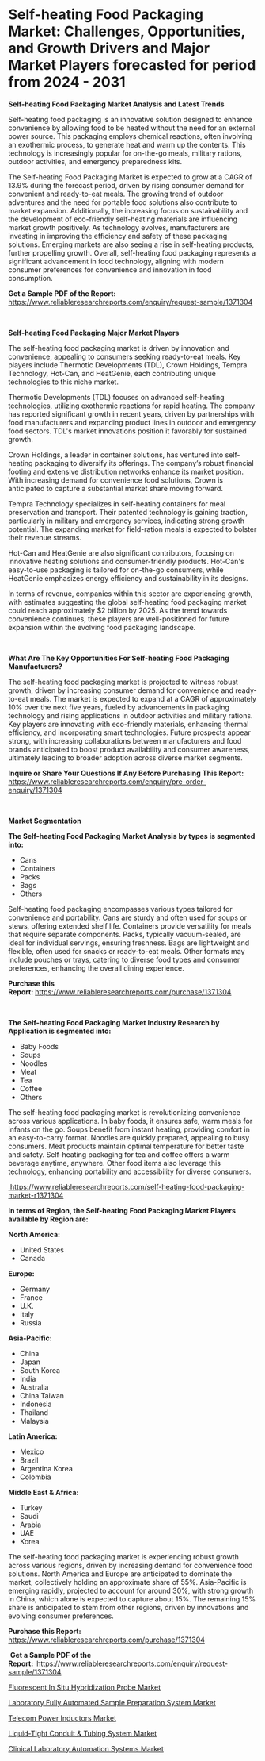 <p><h1>Self-heating Food Packaging Market: Challenges, Opportunities, and Growth Drivers and Major Market Players forecasted for period from 2024 - 2031</h1></p><p><strong>Self-heating Food Packaging Market Analysis and Latest Trends</strong></p>
<p><p>Self-heating food packaging is an innovative solution designed to enhance convenience by allowing food to be heated without the need for an external power source. This packaging employs chemical reactions, often involving an exothermic process, to generate heat and warm up the contents. This technology is increasingly popular for on-the-go meals, military rations, outdoor activities, and emergency preparedness kits.</p><p>The Self-heating Food Packaging Market is expected to grow at a CAGR of 13.9% during the forecast period, driven by rising consumer demand for convenient and ready-to-eat meals. The growing trend of outdoor adventures and the need for portable food solutions also contribute to market expansion. Additionally, the increasing focus on sustainability and the development of eco-friendly self-heating materials are influencing market growth positively. As technology evolves, manufacturers are investing in improving the efficiency and safety of these packaging solutions. Emerging markets are also seeing a rise in self-heating products, further propelling growth. Overall, self-heating food packaging represents a significant advancement in food technology, aligning with modern consumer preferences for convenience and innovation in food consumption.</p></p>
<p><strong>Get a Sample PDF of the Report:&nbsp;</strong> <a href="https://www.reliableresearchreports.com/enquiry/request-sample/1371304?utm_campaign=112&utm_medium=2&utm_source=Github&utm_content=ia&utm_term=06122024&utm_id=self-heating-food-packaging">https://www.reliableresearchreports.com/enquiry/request-sample/1371304</a></p>
<p>&nbsp;</p>
<p><strong>Self-heating Food Packaging Major Market Players</strong></p>
<p><p>The self-heating food packaging market is driven by innovation and convenience, appealing to consumers seeking ready-to-eat meals. Key players include Thermotic Developments (TDL), Crown Holdings, Tempra Technology, Hot-Can, and HeatGenie, each contributing unique technologies to this niche market.</p><p>Thermotic Developments (TDL) focuses on advanced self-heating technologies, utilizing exothermic reactions for rapid heating. The company has reported significant growth in recent years, driven by partnerships with food manufacturers and expanding product lines in outdoor and emergency food sectors. TDL's market innovations position it favorably for sustained growth.</p><p>Crown Holdings, a leader in container solutions, has ventured into self-heating packaging to diversify its offerings. The company’s robust financial footing and extensive distribution networks enhance its market position. With increasing demand for convenience food solutions, Crown is anticipated to capture a substantial market share moving forward.</p><p>Tempra Technology specializes in self-heating containers for meal preservation and transport. Their patented technology is gaining traction, particularly in military and emergency services, indicating strong growth potential. The expanding market for field-ration meals is expected to bolster their revenue streams.</p><p>Hot-Can and HeatGenie are also significant contributors, focusing on innovative heating solutions and consumer-friendly products. Hot-Can's easy-to-use packaging is tailored for on-the-go consumers, while HeatGenie emphasizes energy efficiency and sustainability in its designs.</p><p>In terms of revenue, companies within this sector are experiencing growth, with estimates suggesting the global self-heating food packaging market could reach approximately $2 billion by 2025. As the trend towards convenience continues, these players are well-positioned for future expansion within the evolving food packaging landscape.</p></p>
<p>&nbsp;</p>
<p><strong>What Are The Key Opportunities For Self-heating Food Packaging Manufacturers?</strong></p>
<p><p>The self-heating food packaging market is projected to witness robust growth, driven by increasing consumer demand for convenience and ready-to-eat meals. The market is expected to expand at a CAGR of approximately 10% over the next five years, fueled by advancements in packaging technology and rising applications in outdoor activities and military rations. Key players are innovating with eco-friendly materials, enhancing thermal efficiency, and incorporating smart technologies. Future prospects appear strong, with increasing collaborations between manufacturers and food brands anticipated to boost product availability and consumer awareness, ultimately leading to broader adoption across diverse market segments.</p></p>
<p><strong>Inquire or Share Your Questions If Any Before Purchasing This Report:</strong> <a href="https://www.reliableresearchreports.com/enquiry/pre-order-enquiry/1371304?utm_campaign=112&utm_medium=2&utm_source=Github&utm_content=ia&utm_term=06122024&utm_id=self-heating-food-packaging">https://www.reliableresearchreports.com/enquiry/pre-order-enquiry/1371304</a></p>
<p>&nbsp;</p>
<p><strong>Market Segmentation</strong></p>
<p><strong>The Self-heating Food Packaging Market Analysis by types is segmented into:</strong></p>
<p><ul><li>Cans</li><li>Containers</li><li>Packs</li><li>Bags</li><li>Others</li></ul></p>
<p><p>Self-heating food packaging encompasses various types tailored for convenience and portability. Cans are sturdy and often used for soups or stews, offering extended shelf life. Containers provide versatility for meals that require separate components. Packs, typically vacuum-sealed, are ideal for individual servings, ensuring freshness. Bags are lightweight and flexible, often used for snacks or ready-to-eat meals. Other formats may include pouches or trays, catering to diverse food types and consumer preferences, enhancing the overall dining experience.</p></p>
<p><strong>Purchase this Report:&nbsp;</strong><a href="https://www.reliableresearchreports.com/purchase/1371304?utm_campaign=112&utm_medium=2&utm_source=Github&utm_content=ia&utm_term=06122024&utm_id=self-heating-food-packaging">https://www.reliableresearchreports.com/purchase/1371304</a></p>
<p>&nbsp;</p>
<p><strong>The Self-heating Food Packaging Market Industry Research by Application is segmented into:</strong></p>
<p><ul><li>Baby Foods</li><li>Soups</li><li>Noodles</li><li>Meat</li><li>Tea</li><li>Coffee</li><li>Others</li></ul></p>
<p><p>The self-heating food packaging market is revolutionizing convenience across various applications. In baby foods, it ensures safe, warm meals for infants on the go. Soups benefit from instant heating, providing comfort in an easy-to-carry format. Noodles are quickly prepared, appealing to busy consumers. Meat products maintain optimal temperature for better taste and safety. Self-heating packaging for tea and coffee offers a warm beverage anytime, anywhere. Other food items also leverage this technology, enhancing portability and accessibility for diverse consumers.</p></p>
<p><a href="https://www.reliableresearchreports.com/self-heating-food-packaging-market-r1371304?utm_campaign=112&utm_medium=2&utm_source=Github&utm_content=ia&utm_term=06122024&utm_id=self-heating-food-packaging">&nbsp;https://www.reliableresearchreports.com/self-heating-food-packaging-market-r1371304</a></p>
<p><strong>In terms of Region, the Self-heating Food Packaging Market Players available by Region are:</strong></p>
<p>
    <p> <strong> North America: </strong>
        <ul>
            <li>United States</li>
            <li>Canada</li>
        </ul>
        </p> 
    <p> <strong> Europe: </strong>
        <ul>
            <li>Germany</li>
            <li>France</li>
            <li>U.K.</li>
            <li>Italy</li>
            <li>Russia</li>
        </ul>
        </p> 
    <p> <strong> Asia-Pacific: </strong>
        <ul>
            <li>China</li>
            <li>Japan</li>
            <li>South Korea</li>
            <li>India</li>
            <li>Australia</li>
            <li>China Taiwan</li>
            <li>Indonesia</li>
            <li>Thailand</li>
            <li>Malaysia</li>
        </ul>
        </p> 
    <p> <strong> Latin America: </strong>
        <ul>
            <li>Mexico</li>
            <li>Brazil</li>
            <li>Argentina Korea</li>
            <li>Colombia</li>
        </ul>
        </p> 
    <p> <strong> Middle East & Africa: </strong>
        <ul>
            <li>Turkey</li>
            <li>Saudi</li>
            <li>Arabia</li>
            <li>UAE</li>
            <li>Korea</li>
        </ul>
    </p>
    </p>
<p><p>The self-heating food packaging market is experiencing robust growth across various regions, driven by increasing demand for convenience food solutions. North America and Europe are anticipated to dominate the market, collectively holding an approximate share of 55%. Asia-Pacific is emerging rapidly, projected to account for around 30%, with strong growth in China, which alone is expected to capture about 15%. The remaining 15% share is anticipated to stem from other regions, driven by innovations and evolving consumer preferences.</p></p>
<p><strong>Purchase this Report: </strong><a href="https://www.reliableresearchreports.com/purchase/1371304?utm_campaign=112&utm_medium=2&utm_source=Github&utm_content=ia&utm_term=06122024&utm_id=self-heating-food-packaging">https://www.reliableresearchreports.com/purchase/1371304</a></p>
<p>&nbsp;<strong>Get a Sample PDF of the Report:&nbsp;&nbsp;</strong><a href="https://www.reliableresearchreports.com/enquiry/request-sample/1371304?utm_campaign=112&utm_medium=2&utm_source=Github&utm_content=ia&utm_term=06122024&utm_id=self-heating-food-packaging">https://www.reliableresearchreports.com/enquiry/request-sample/1371304</a></p>
<p><strong></strong></p>
<p><p><a href="https://www.linkedin.com/pulse/fluorescent-situ-hybridization-probe-market-analysis-vjb1f?utm_campaign=112&utm_medium=2&utm_source=Github&utm_content=ia&utm_term=06122024&utm_id=self-heating-food-packaging">Fluorescent In Situ Hybridization Probe Market</a></p><p><a href="https://issuu.com/reportprime-2/docs/laboratory-fully-automated-sample-preparation-syst?utm_campaign=112&utm_medium=2&utm_source=Github&utm_content=ia&utm_term=06122024&utm_id=self-heating-food-packaging">Laboratory Fully Automated Sample Preparation  System Market</a></p><p><a href="https://issuu.com/reportprime-2/docs/telecom-power-inductors-market-size-2030.pptx?utm_campaign=112&utm_medium=2&utm_source=Github&utm_content=ia&utm_term=06122024&utm_id=self-heating-food-packaging">Telecom Power Inductors Market</a></p><p><a href="https://github.com/delindacallegari68/Market-Research-Report-List-1/blob/main/liquid-tight-conduit-tubing-system-market.md?utm_campaign=112&utm_medium=2&utm_source=Github&utm_content=ia&utm_term=06122024&utm_id=self-heating-food-packaging">Liquid-Tight Conduit & Tubing System Market</a></p><p><a href="https://www.linkedin.com/pulse/market-overview-clinical-laboratory-automation-systems-projected-vewee?utm_campaign=112&utm_medium=2&utm_source=Github&utm_content=ia&utm_term=06122024&utm_id=self-heating-food-packaging">Clinical Laboratory Automation Systems Market</a></p></p>